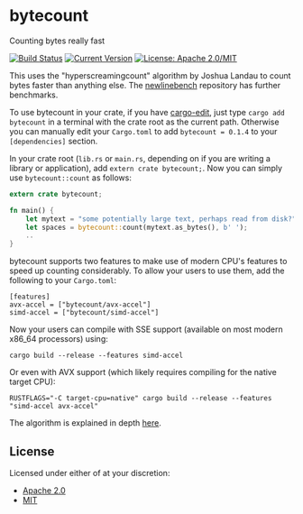 # bytecount

Counting bytes really fast

[![Build Status](https://travis-ci.org/llogiq/bytecount.svg?branch=master)](https://travis-ci.org/llogiq/bytecount)
[![Current Version](http://meritbadge.herokuapp.com/bytecount)](https://crates.io/crates/bytecount)
[![License: Apache 2.0/MIT](https://img.shields.io/crates/l/bytecount.svg)](#License)

This uses the "hyperscreamingcount" algorithm by Joshua Landau to count bytes faster than anything else. The
[newlinebench](https://github.com/llogiq/newlinebench) repository has further benchmarks.

To use bytecount in your crate, if you have [cargo-edit](https://github.com/killercup/cargo-edit), just type
`cargo add bytecount` in a terminal with the crate root as the current path. Otherwise you can manually edit your
`Cargo.toml` to add `bytecount = 0.1.4` to your `[dependencies]` section.

In your crate root (`lib.rs` or `main.rs`, depending on if you are writing a
library or application), add `extern crate bytecount;`. Now you can simply use
`bytecount::count` as follows:

```Rust
extern crate bytecount;

fn main() {
    let mytext = "some potentially large text, perhaps read from disk?";
    let spaces = bytecount::count(mytext.as_bytes(), b' ');
    ..
}
```

bytecount supports two features to make use of modern CPU's features to speed up counting considerably. To allow your
users to use them, add the following to your `Cargo.toml`:

```
[features]
avx-accel = ["bytecount/avx-accel"]
simd-accel = ["bytecount/simd-accel"]
```

Now your users can compile with SSE support (available on most modern x86_64 processors) using:


```
cargo build --release --features simd-accel
```

Or even with AVX support (which likely requires compiling for the native target CPU):

```
RUSTFLAGS="-C target-cpu=native" cargo build --release --features "simd-accel avx-accel"
```

The algorithm is explained in depth
[here](https://llogiq.github.io/2016/09/27/count.html).

## License

Licensed under either of at your discretion:

- [Apache 2.0](blob/master/LICENSE.Apache2)
- [MIT](blob/master/LICENSE.MIT)
